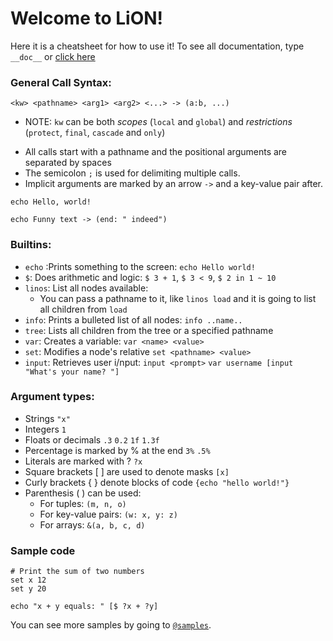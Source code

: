 # Welcome to LiON!
Here it is a cheatsheet for how to use it!
To see all documentation, type `__doc__` or [click here](liondoc.md)
### General Call Syntax:
```
<kw> <pathname> <arg1> <arg2> <...> -> (a:b, ...)
```
  - NOTE: `kw` can be both _scopes_ (`local` and `global`) and _restrictions_ (`protect`, `final`, `cascade` and `only`)

* All calls start with a pathname and the positional arguments are separated by spaces ` `
* The semicolon `;` is used for delimiting multiple calls.
* Implicit arguments are marked by an arrow `->` and a key-value pair after.
```lion
echo Hello, world!

echo Funny text -> (end: " indeed")
```

### Builtins:
* `echo` :Prints something to the screen: `echo Hello world!`
* `$`: Does arithmetic and logic:
  `$ 3 + 1`, `$ 3 < 9`, `$ 2 in 1 ~ 10`
* `linos`: List all nodes available:
  * You can pass a pathname to it, like `linos load` and it is going to list all children from `load`
* `info`: Prints a bulleted list of all nodes:
  `info ..name..`
* `tree`: Lists all children from the tree or a specified pathname
* `var`: Creates a variable:
    `var <name> <value>`
* `set`: Modifies a node's relative
     `set <pathname> <value>` 
* `input`: Retrieves user i/nput:
    `input <prompt>`
    `var username [input "What's your name? "]`

### Argument types:
* Strings `"x"`
* Integers `1`
* Floats or decimals `.3` `0.2` `1f` `1.3f`
* Percentage is marked by % at the end `3%` `.5%`
* Literals are marked with ? `?x`
* Square brackets [ ] are used to denote masks `[x]`
* Curly brackets { } denote blocks of code `{echo "hello world!"}`
* Parenthesis ( ) can be used:
  * For tuples: `(m, n, o)`
  * For key-value pairs: `(w: x, y: z)`
  * For arrays: `&(a, b, c, d)`

### Sample code
```
# Print the sum of two numbers
set x 12
set y 20

echo "x + y equals: " [$ ?x + ?y]
```
You can see more samples by going to [`@samples`](../../scripts/samples).